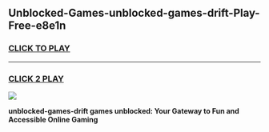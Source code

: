 
## Unblocked-Games-unblocked-games-drift-Play-Free-e8e1n
<h3>
<a href="https://premium76.site?title=unblocked-games-drift&ref=19M">CLICK TO PLAY</a></h3>
<hr>

<h3>
<a href="https://premium76.site?title=unblocked-games-drift&ref=19M">CLICK 2 PLAY</a>
  
</h3>

<a href="https://premium76.site?title=unblocked-games-drift&ref=19M"><img src="https://clearcache.store/games.png"></a>


**unblocked-games-drift games unblocked: Your Gateway to Fun and Accessible Online Gaming**
